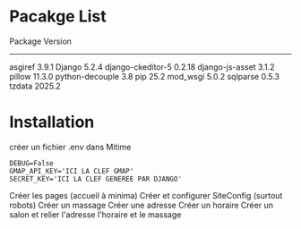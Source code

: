 Pacakge List
=======

Package           Version
----------------- -------
asgiref           3.9.1
Django            5.2.4
django-ckeditor-5 0.2.18
django-js-asset   3.1.2
pillow            11.3.0
python-decouple   3.8
pip               25.2
mod_wsgi          5.0.2
sqlparse          0.5.3
tzdata            2025.2

Installation
=======
créer un fichier .env dans Mitime
```
DEBUG=False
GMAP_API_KEY='ICI LA CLEF GMAP'
SECRET_KEY='ICI LA CLEF GENEREE PAR DJANGO'
```

Créer les pages (accueil à minima)
Créer et configurer SiteConfig (surtout robots)
Créer un massage
Créer une adresse
Créer un horaire
Créer un salon et relier l'adresse l'horaire et le massage


